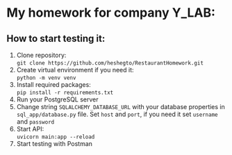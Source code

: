 # My homework for company Y_LAB:
## How to start testing it:
1) Clone repository:<br/>
`git clone https://github.com/heshegto/RestaurantHomework.git`
2) Create virtual environment if you need it:<br/>
`python -m venv venv`
3) Install required packages:<br/>
`pip install -r requirements.txt`
4) Run your PostgreSQL server
5) Change string `SQLALCHEMY_DATABASE_URL` with your database properties in `sql_app/database.py` file. Set `host` and
`port`, if you need it set `username` and `password`
6) Start API:<br/>
`uvicorn main:app --reload`
7) Start testing with Postman
